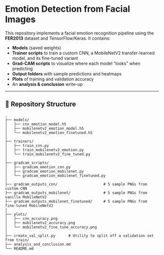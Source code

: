 # Emotion Detection from Facial Images

This repository implements a facial emotion recognition pipeline using the **FER2013** dataset and TensorFlow/Keras. It contains:

- **Models** (saved weights)  
- **Trainer scripts** to train a custom CNN, a MobileNetV2 transfer-learned model, and its fine-tuned variant  
- **Grad-CAM scripts** to visualize where each model “looks” when predicting  
- **Output folders** with sample predictions and heatmaps  
- **Plots** of training and validation accuracy  
- An **analysis & conclusion** write-up

---

## 📂 Repository Structure

```text
.
├── models/
│   ├── cnn_emotion_model.h5
│   ├── mobilenetv2_emotion_model.h5
│   └── mobilenetv2_emotion_finetuned.h5
│
├── trainers/
│   ├── train_cnn.py
│   ├── train_mobilenetv2_emotion.py
│   └── train_mobilenetv2_fine_tuned.py
│
├── gradcam_scripts/
│   ├── gradcam_emotion_cnn.py
│   ├── gradcam_emotion_mobilenet.py
│   └── gradcam_emotion_mobilenet_finetuned.py
│
├── gradcam_outputs_cnn/                     # 5 sample PNGs from custom CNN
├── gradcam_outputs_mobilenet/               # 5 sample PNGs from vanilla MobileNetV2
├── gradcam_outputs_mobilenet_finetuned/     # 5 sample PNGs from fine-tuned MobileNetV2
│
├── plots/
│   ├── cnn_accuracy.png
│   ├── mobilenetv2_accuracy.png
│   └── mobilenetv2_fine_tune_accuracy.png
│
├── create_val_split.py      # Utility to split off a validation set from train/
├── analysis_and_conclusion.md
└── README.md
